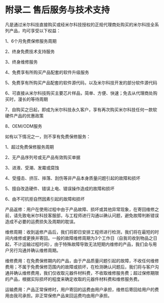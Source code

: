 # 附录二 售后服务与技术支持

凡是通过米尔科技直接购买或经米尔科技授权的正规代理商处购买的米尔科技全系列产品，均可享受以下权益：

1、6个月免费保修服务周期

2、终身免费技术支持服务

3、终身维修服务

4、免费享有所购买产品配套的软件升级服务

5、免费享有所购买产品配套的软件源代码，以及米尔科技开发的部分软件源代码

6、可直接从米尔科技购买主要芯片样品，简单、方便、快速；免去从代理商处购买时，漫长的等待周期

7、自购买之日起，即成为米尔科技永久客户，享有再次购买米尔科技任何一款软硬件产品的优惠政策

8、OEM/ODM服务  

如有以下情况之一，则不享有免费保修服务：

1、超过免费保修服务周期

2、无产品序列号或无产品有效购买单据

3、进液、受潮、发霉或腐蚀

4、受撞击、挤压、摔落、刮伤等非产品本身质量问题引起的故障和损坏

5、擅自改造硬件、错误上电、错误操作造成的故障和损坏

6、由不可抗拒自然因素引起的故障和损坏  

产品返修：用户在使用过程中由于产品故障、损坏或其他异常现象，在寄回维修之前，请先致电米尔科技客服部，与工程师进行沟通以确认问题，避免故障判断错误造成不必要的运费损失及周期的耽误。  

维修周期：收到返修产品后，我们将即日安排工程师进行检测，我们将在最短的时间内维修或更换并寄回。一般的故障维修周期为3个工作日（自我司收到物品之日起，不计运输过程时间），由于特殊故障导致无法短期内维修的产品，我们会与用户另行沟通并确认维修周期。 

维修费用：在免费保修期内的产品，由于产品质量问题引起的故障，不收任何维修费用；不属于免费保修范围内的故障或损坏，在检测确认问题后，我们将与客户沟通并确认维修费用，我们仅收取元器件材料费，不收取维修服务费；超过保修期限的产品，根据实际损坏的程度来确定收取的元器件材料费和维修服务费。  

运输费用：产品正常保修时，用户寄回的运费由用户承担，维修后寄回给用户的费用由我司承担。非正常保修产品来回运费均由用户承担。

